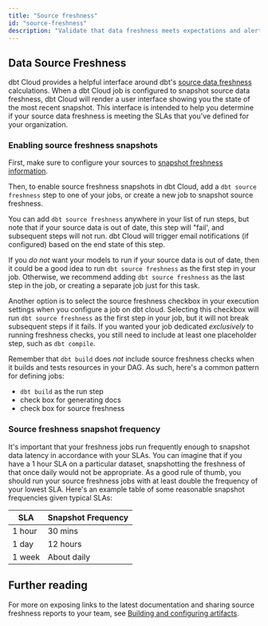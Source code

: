 ```yaml
---
title: "Source freshness"
id: "source-freshness"
description: "Validate that data freshness meets expectations and alert if stale."
---
```


## Data Source Freshness

dbt Cloud provides a helpful interface around dbt's [source data freshness](/docs/build/sources#snapshotting-source-data-freshness) calculations. When a dbt Cloud job is configured to snapshot source data freshness, dbt Cloud will render a user interface showing you the state of the most recent snapshot. This interface is intended to help you determine if your source data freshness is meeting the SLAs that you've defined for your organization.

<Lightbox src="/img/docs/dbt-cloud/using-dbt-cloud/data-sources-next.png" title="Data Sources in dbt Cloud"/>

### Enabling source freshness snapshots

First, make sure to configure your sources to [snapshot freshness information](/docs/build/sources#snapshotting-source-data-freshness).

Then, to enable source freshness snapshots in dbt Cloud, add a `dbt source freshness` step to one of your jobs, or create a new job to snapshot source freshness.

<Lightbox src="/img/docs/dbt-cloud/using-dbt-cloud/job-step-source-freshness.png" title="Adding a step to snapshot source freshness"/>

You can add `dbt source freshness` anywhere in your list of run steps, but note that if your source data is out of date, this step will "fail', and subsequent steps will not run. dbt Cloud will trigger email notifications (if configured) based on the end state of this step.

If you *do not* want your models to run if your source data is out of date, then it could be a good idea to run `dbt source freshness` as the first step in your job. Otherwise, we recommend adding `dbt source freshness` as the last step in the job, or creating a separate job just for this task.

Another option is to select the source freshness checkbox in your execution settings when you configure a job on dbt cloud. Selecting this checkbox will run `dbt source freshness` as the first step in your job, but it will not break subsequent steps if it fails. If you wanted your job dedicated *exclusively* to running freshness checks, you still need to include at least one placeholder step, such as `dbt compile`.

Remember that `dbt build` does _not_ include source freshness checks when it builds and tests resources in your DAG. As such, here's a common pattern for defining jobs:
- `dbt build` as the run step
- check box for generating docs
- check box for source freshness

<Lightbox src="/img/docs/dbt-cloud/select-source-freshness.png" title="Selecting source freshness"/>

### Source freshness snapshot frequency
It's important that your freshness jobs run frequently enough to snapshot data latency in accordance with your SLAs. You can imagine that if you have a 1 hour SLA on a particular dataset, snapshotting the freshness of that <Term id="table" /> once daily would not be appropriate. As a good rule of thumb, you should run your source freshness jobs with at least double the frequency of your lowest SLA.  Here's an example table of some reasonable snapshot frequencies given typical SLAs:

| SLA | Snapshot Frequency |
| --- | ------------------ |
| 1 hour | 30 mins |
| 1 day | 12 hours |
| 1 week | About daily |

## Further reading

For more on exposing links to the latest documentation and sharing source freshness reports to your team, see [Building and configuring artifacts](/docs/deploy/artifacts).
